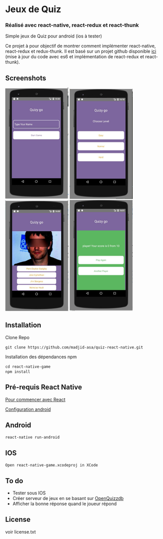 # Jeux de Quiz 
### Réalisé avec react-native, react-redux et react-thunk
Simple jeux de Quiz pour android (ios à tester)<br />

Ce projet à pour objectif de montrer comment implémenter react-native, react-redux et redux-thunk. Il est basé sur un projet github disponible <a href="">ici</a> (mise à jour du code avec es6 et implémentation de react-redux et react-thunk).

## Screenshots

<img src="https://github.com/madjid-asa/quiz-react-native/blob/master/screenshots/Start.jpg" width="200">
<img src="https://github.com/madjid-asa/quiz-react-native/blob/master/screenshots/Choose.jpg" width="200">
<img src="https://github.com/madjid-asa/quiz-react-native/blob/master/screenshots/Game.jpg" width="200">
<img src="https://github.com/madjid-asa/quiz-react-native/blob/master/screenshots/Finish.jpg" width="200">

## Installation

Clone Repo

````
git clone https://github.com/madjid-asa/quiz-react-native.git
````

Installation des dépendances npm

````
cd react-native-game
npm install
````


## Pré-requis React Native

<a href="https://facebook.github.io/react-native/docs/getting-started.html" target="_blank">Pour commencer avec React</a>

<a href="https://facebook.github.io/react-native/docs/android-setup.html" target="_blank">Configuration android</a>

## Android

````
react-native run-android
````

## IOS

````
Open react-native-game.xcodeproj in XCode
````

## To do
<ul>
<li>Tester sous IOS</li>
<li>Créer serveur de jeux en se basant sur <a href="http://openquizzdb.org/accueil.html">OpenQuizzdb</a></li>
<li>Afficher la bonne réponse quand le joueur répond</li>
</ul>

## License

voir license.txt
